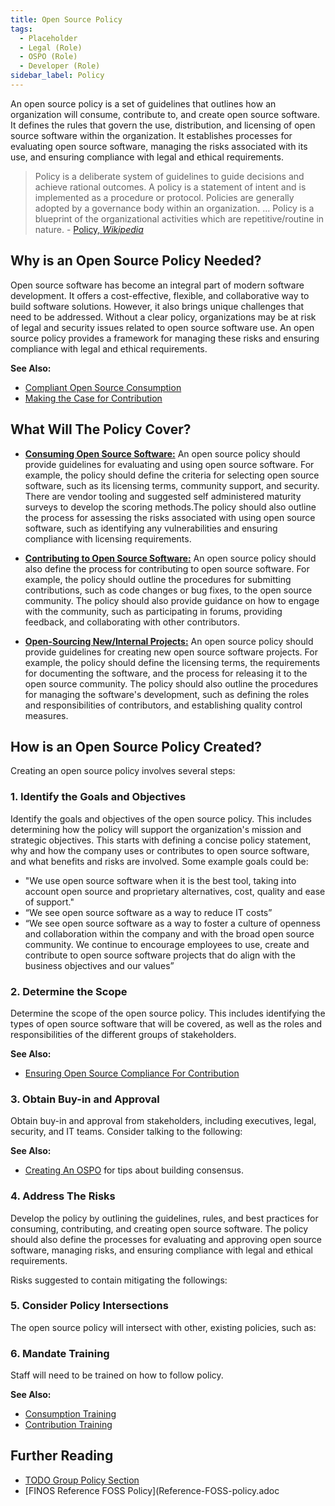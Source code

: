 ```yaml
---
title: Open Source Policy
tags:
  - Placeholder
  - Legal (Role)
  - OSPO (Role)
  - Developer (Role)
sidebar_label: Policy
---
```


An open source policy is a set of guidelines that outlines how an organization will consume, contribute to, and create open source software. It defines the rules that govern the use, distribution, and licensing of open source software within the organization. It establishes processes for evaluating open source software, managing the risks associated with its use, and ensuring compliance with legal and ethical requirements.

> Policy is a deliberate system of guidelines to guide decisions and achieve rational outcomes. A policy is a statement of intent and is implemented as a procedure or protocol. Policies are generally adopted by a governance body within an organization.  ... Policy is a blueprint of the organizational activities which are repetitive/routine in nature. - [Policy, _Wikipedia_](https://en.wikipedia.org/wiki/Policy)

## Why is an Open Source Policy Needed?

Open source software has become an integral part of modern software development. It offers a cost-effective, flexible, and collaborative way to build software solutions. However, it also brings unique challenges that need to be addressed. Without a clear policy, organizations may be at risk of legal and security issues related to open source software use. An open source policy provides a framework for managing these risks and ensuring compliance with legal and ethical requirements.

**See Also:** 
 
 - [Compliant Open Source Consumption](../Activities/Level-2/Consumption-Compliance)
 - [Making the Case for Contribution](../Activities/Level-3/Making-The-Case)

## What Will The Policy Cover?

 - **[Consuming Open Source Software:](../Activities/Level-2/Consumption-Compliance)** An open source policy should provide guidelines for evaluating and using open source software. For example, the policy should define the criteria for selecting open source software, such as its licensing terms, community support, and security. There are vendor tooling and suggested self administered maturity surveys to develop the scoring methods.The policy should also outline the process for assessing the risks associated with using open source software, such as identifying any vulnerabilities and ensuring compliance with licensing requirements.

 - **[Contributing to Open Source Software:](../Activities/Level-3/Contribution-Compliance)**  An open source policy should also define the process for contributing to open source software. For example, the policy should outline the procedures for submitting contributions, such as code changes or bug fixes, to the open source community. The policy should also provide guidance on how to engage with the community, such as participating in forums, providing feedback, and collaborating with other contributors.

 - **[Open-Sourcing New/Internal Projects:](../Activities/Level-4/Open-Sourcing-A-Project)**  An open source policy should provide guidelines for creating new open source software projects. For example, the policy should define the licensing terms, the requirements for documenting the software, and the process for releasing it to the open source community. The policy should also outline the procedures for managing the software's development, such as defining the roles and responsibilities of contributors, and establishing quality control measures.

## How is an Open Source Policy Created?

Creating an open source policy involves several steps:

### 1. Identify the Goals and Objectives

Identify the goals and objectives of the open source policy. This includes determining how the policy will support the organization's mission and strategic objectives. This starts with defining a concise policy statement, why and how the company uses or contributes to open source software, and what benefits and risks are involved. Some example goals could be:

- "We use open source software when it is the best tool, taking into account open source and proprietary alternatives, cost, quality and ease of support."
- “We see open source software as a way to reduce IT costs”
- “We see open source software as a way to foster a culture of openness and collaboration within the company and with the broad open source community. We continue to encourage employees to use, create and contribute to open source software projects that do align with the business objectives and our values”

### 2. Determine the Scope

Determine the scope of the open source policy. This includes identifying the types of open source software that will be covered, as well as the roles and responsibilities of the different groups of stakeholders.

**See Also:**

  - [Ensuring Open Source Compliance For Contribution](../Activities/Level-3/Contribution-Compliance)

### 3. Obtain Buy-in and Approval

Obtain buy-in and approval from stakeholders, including executives, legal, security, and IT teams.  Consider talking to the following:

<BokTagList tag="Policy" filter="Roles" /> 

**See Also:**

 - [Creating An OSPO](../Activities/Level-2/Creating-An-OSPO) for tips about building consensus.

### 4. Address The Risks

Develop the policy by outlining the guidelines, rules, and best practices for consuming, contributing, and creating open source software. The policy should also define the processes for evaluating and approving open source software, managing risks, and ensuring compliance with legal and ethical requirements. 

Risks suggested to contain mitigating the followings:

<BokTagList tag="Policy" filter="Risks" /> 

### 5. Consider Policy Intersections

The open source policy will intersect with other, existing policies, such as:

<BokTagList tag="Policy" filter="Regulations" />

### 6. Mandate Training

Staff will need to be trained on how to follow policy.

**See Also:**

 - [Consumption Training](../Activities/Level-2/Consumption-Training)
 - [Contribution Training](../Activities/Level-3/Contribution-Training)

## Further Reading

 - [TODO Group Policy Section](https://github.com/todogroup/policies)
 - [FINOS Reference FOSS Policy](Reference-FOSS-policy.adoc
 


